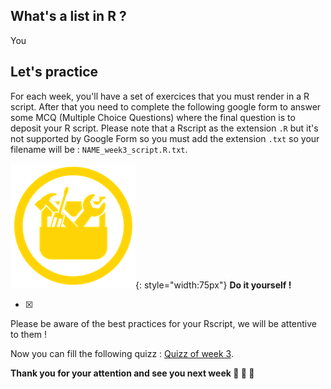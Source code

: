 ## What's a list in R ?

You 


## Let's practice

For each week, you'll have a set of exercices that you must render in a R script. 
After that you need to complete the following google form to answer some MCQ (Multiple
Choice Questions) where the final question is to deposit your R script. Please note that
a Rscript as the extension `.R` but it's not supported by Google Form so you must add
the extension `.txt` so your filename will be : `NAME_week3_script.R.txt`. 

![](images/toolbox-do-it-yourself.png){: style="width:75px"} **Do it yourself !**

- [x] 

Please be aware of the best practices for your Rscript, we will be attentive to them !

Now you can fill the following quizz : [Quizz of week 3](https://forms.gle/pgnPBscKu3S5bzTz5).


**Thank you for your attention and see you next week :clap: :clap: :clap:**